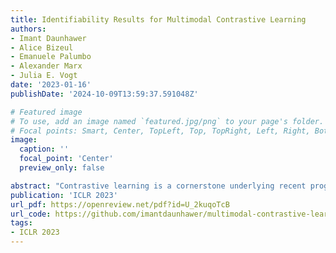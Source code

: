 ```yaml
---
title: Identifiability Results for Multimodal Contrastive Learning
authors:
- Imant Daunhawer
- Alice Bizeul
- Emanuele Palumbo
- Alexander Marx
- Julia E. Vogt
date: '2023-01-16'
publishDate: '2024-10-09T13:59:37.591048Z'

# Featured image
# To use, add an image named `featured.jpg/png` to your page's folder.
# Focal points: Smart, Center, TopLeft, Top, TopRight, Left, Right, BottomLeft, Bottom, BottomRight.
image:
  caption: ''
  focal_point: 'Center'
  preview_only: false

abstract: "Contrastive learning is a cornerstone underlying recent progress in multi-view and multimodal learning, e.g., in representation learning with image/caption pairs. While its effectiveness is not yet fully understood, a line of recent work reveals that contrastive learning can invert the data generating process and recover ground truth latent factors shared between views. In this work, we present new identifiability results for multimodal contrastive learning, showing that it is possible to recover shared factors in a more general setup than the multi-view setting studied previously. Specifically, we distinguish between the multi-view setting with one generative mechanism (e.g., multiple cameras of the same type) and the multimodal setting that is characterized by distinct mechanisms (e.g., cameras and microphones). Our work generalizes previous identifiability results by redefining the generative process in terms of distinct mechanisms with modality-specific latent variables. We prove that contrastive learning can block-identify latent factors shared between modalities, even when there are nontrivial dependencies between factors. We empirically verify our identifiability results with numerical simulations and corroborate our findings on a complex multimodal dataset of image/text pairs. Zooming out, our work provides a theoretical basis for multimodal representation learning and explains in which settings multimodal contrastive learning can be effective in practice."
publication: 'ICLR 2023'
url_pdf: https://openreview.net/pdf?id=U_2kuqoTcB  
url_code: https://github.com/imantdaunhawer/multimodal-contrastive-learning
tags:
- ICLR 2023
---
```

